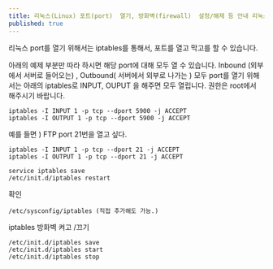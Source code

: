 ```yaml
---
title: 리눅스(Linux) 포트(port)  열기, 방화벽(firewall)  설정/해제 등 안내 리눅스(Linux)
published: true
---
```



리눅스 port를 열기 위해서는  iptables를 통해서, 포트를 열고 막고를  할 수 있습니다.

아래의 예제 부분만 따라 하시면 해당 port에 대해 모두 열 수 있습니다.
Inbound (외부에서 서버로 들어오는) , Outbound( 서버에서 외부로 나가는 )  모두 port를 열기 위해서는 아래의 iptables로 INPUT, OUPUT 을 해주면 모두 열립니다.
권한은 root에서 해주시기 바랍니다.

```
iptables -I INPUT 1 -p tcp --dport 5900 -j ACCEPT 
iptables -I OUTPUT 1 -p tcp --dport 5900 -j ACCEPT
```

 
예를 들면 ) FTP port 21번을 열고 싶다.
```
iptables -I INPUT 1 -p tcp --dport 21 -j ACCEPT 
iptables -I OUTPUT 1 -p tcp --dport 21 -j ACCEPT 

service iptables save
/etc/init.d/iptables restart
```

확인 

```
/etc/sysconfig/iptables (직접 추가해도 가능.)
```


iptables 방화벽 켜고 /끄기

```
/etc/init.d/iptables save
/etc/init.d/iptables start
/etc/init.d/iptables stop
```
